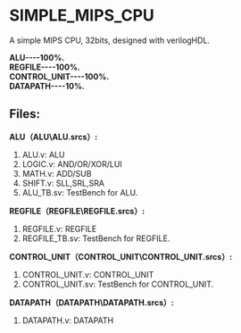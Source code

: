 # SIMPLE_MIPS_CPU
A simple MIPS CPU, 32bits, designed with verilogHDL.  

**ALU----100%.**  
**REGFILE----100%.**  
**CONTROL_UNIT----100%.**  
**DATAPATH----10%.**

Files:  
-----
**ALU（ALU\ALU.srcs）:**  
1. ALU.v: ALU  
2. LOGIC.v: AND/OR/XOR/LUI    
3. MATH.v: ADD/SUB  
4. SHIFT.v: SLL,SRL,SRA  
5. ALU_TB.sv: TestBench for ALU.  

**REGFILE（REGFILE\REGFILE.srcs）:**  
1. REGFILE.v: REGFILE  
2. REGFILE_TB.sv: TestBench for REGFILE.

**CONTROL_UNIT（CONTROL_UNIT\CONTROL_UNIT.srcs）:**  
1. CONTROL_UNIT.v: CONTROL_UNIT  
2. CONTROL_UNIT.sv: TestBench for CONTROL_UNIT.

**DATAPATH（DATAPATH\DATAPATH.srcs）:**  
1. DATAPATH.v: DATAPATH  